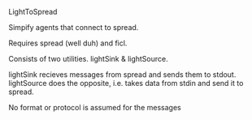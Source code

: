 
LightToSpread

Simpify agents that connect to spread.

Requires spread (well duh) and ficl.

Consists of two utilities.  lightSink & lightSource.

lightSink recieves messages from spread and sends them to stdout.
lightSource does the opposite, i.e. takes data from stdin and send it to spread.

No format or protocol is assumed for the messages 
